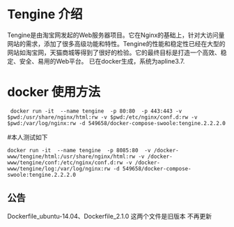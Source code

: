 # Tengine 介绍
Tengine是由淘宝网发起的Web服务器项目。它在Nginx的基础上，针对大访问量网站的需求，添加了很多高级功能和特性。Tengine的性能和稳定性已经在大型的网站如淘宝网，天猫商城等得到了很好的检验。它的最终目标是打造一个高效、稳定、安全、易用的Web平台。
已在docker生成，系统为apline3.7.
# docker 使用方法
```
 docker run -it  --name tengine  -p 80:80  -p 443:443 -v $pwd:/usr/share/nginx/html:rw -v $pwd:/etc/nginx/conf.d:rw -v $pwd:/var/log/nginx:rw -d 549658/docker-compose-swoole:tengine.2.2.2.0
```

#本人测试如下
```
docker run -it  --name tengine  -p 8085:80  -v /docker-www/tengine/html:/usr/share/nginx/html:rw -v /docker-www/tengine/conf:/etc/nginx/conf.d:rw -v /docker-www/tengine/log:/var/log/nginx:rw -d 549658/docker-compose-swoole:tengine.2.2.2.0
```

## 公告
Dockerfile_ubuntu-14.04、Dockerfile_2.1.0 这两个文件是旧版本 不再更新